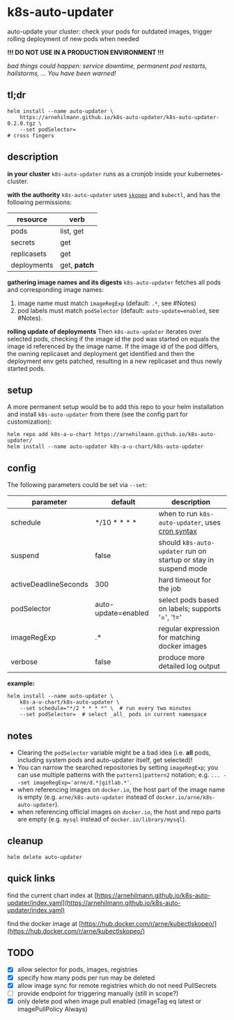# k8s-auto-updater

auto-update your cluster: check your pods for outdated images, trigger rolling deployment of new pods when needed

**!!! DO NOT USE IN A PRODUCTION ENVIRONMENT !!!**

*bad things could happen: service downtime, permanent pod restarts, hailstorms, ... You have been warned!*


## tl;dr

```
helm install --name auto-updater \
    https://arnehilmann.github.io/k8s-auto-updater/k8s-auto-updater-0.2.0.tgz \
    --set podSelector=
# cross fingers
```


## description

**in your cluster**
`k8s-auto-updater` runs as a cronjob inside your kubernetes-cluster.

**with the authority**
`k8s-auto-updater` uses [`skopeo`](https://github.com/containers/skopeo) and `kubectl`, and
has the following permissions:

resource    | verb
----------- | ----
pods        | list, get
secrets     | get
replicasets | get
deployments | get, **patch**

**gathering image names and its digests**
`k8s-auto-updater` fetches all pods and corresponding image names:
1) image name must match `imageRegExp` (default: `.*`, see #Notes)
2) pod labels must match `podSelector` (default: `auto-update=enabled`, see #Notes).

**rolling update of deployments**
Then `k8s-auto-updater` iterates over selected pods, checking if the image id the pod was started on equals
the image id referenced by the image name. If the image id of the pod differs, the
owning replicaset and deployment get identified and then the deployment env gets patched, resulting
in a new replicaset and thus newly started pods.


## setup

A more permanent setup would be to add this repo to your helm installation and
install `k8s-auto-updater` from there (see the config part for customization):

```
helm repo add k8s-a-u-chart https://arnehilmann.github.io/k8s-auto-updater/
helm install --name auto-updater k8s-a-u-chart/k8s-auto-updater
```


## config

The following parameters could be set via `--set`:

parameter             | default             | description
--------------------- | ------------------- | -----------
schedule              | \*/10 \* \* \* \*   | when to run `k8s-auto-updater`, uses [cron syntax](https://en.wikipedia.org/wiki/Cron#Overview)
suspend               | false               | should `k8s-auto-updater` run on startup or stay in suspend mode
activeDeadlineSeconds | 300                 | hard timeout for the job
podSelector           | auto-update=enabled | select pods based on labels; supports '=', '!='
imageRegExp           | .\*                 | regular expression for matching docker images
verbose               | false               | produce more detailed log output

**example:**
```
helm install --name auto-updater \
    k8s-a-u-chart/k8s-auto-updater \
    --set schedule="*/2 * * * *" \  # run every two minutes
    --set podSelector=  # select _all_ pods in current namespace
```


## notes

* Clearing the `podSelector` variable might be a bad idea
(i.e. **all** pods, including system pods and auto-updater itself, get selected)!
* You can narrow the searched repositories by setting `imageRegExp`;
you can use multiple patterns with the `pattern1|pattern2` notation; e.g.
`... --set imageRegExp='arne/d.*|gitlab.*'`.
* when referencing images on `docker.io`, the host part of the image name is empty
(e.g. `arne/k8s-auto-updater` instead of `docker.io/arne/k8s-auto-updater`).
* when referencing official images on `docker.io`, the host and repo parts are empty
(e.g. `mysql` instead of `docker.io/library/mysql`).


## cleanup

```
helm delete auto-updater
```


## quick links

find the current chart index at
[https://arnehilmann.github.io/k8s-auto-updater/index.yaml](https://arnehilmann.github.io/k8s-auto-updater/index.yaml)

find the docker image at
[https://hub.docker.com/r/arne/kubectlskopeo/](https://hub.docker.com/r/arne/kubectlskopeo/)


## TODO

- [x] allow selector for pods, images, registries
- [x] specify how many pods per run may be deleted
- [x] allow image sync for remote registries which do not need PullSecrets
- [ ] provide endpoint for triggering manually (still in scope?)
- [x] only delete pod when image pull enabled (imageTag eq latest or imagePullPolicy Always)
